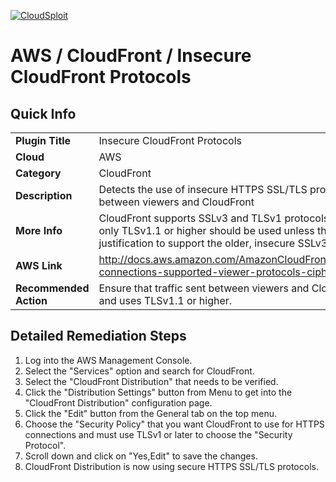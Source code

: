 [![CloudSploit](https://cloudsploit.com/img/logo-new-big-text-100.png "CloudSploit")](https://cloudsploit.com)

# AWS / CloudFront / Insecure CloudFront Protocols

## Quick Info

| | |
|-|-|
| **Plugin Title** | Insecure CloudFront Protocols |
| **Cloud** | AWS |
| **Category** | CloudFront |
| **Description** | Detects the use of insecure HTTPS SSL/TLS protocols for use with HTTPS traffic between viewers and CloudFront |
| **More Info** | CloudFront supports SSLv3 and TLSv1 protocols for use with HTTPS traffic, but only TLSv1.1 or higher should be used unless there is a valid business justification to support the older, insecure SSLv3. |
| **AWS Link** | http://docs.aws.amazon.com/AmazonCloudFront/latest/DeveloperGuide/secure-connections-supported-viewer-protocols-ciphers.html |
| **Recommended Action** | Ensure that traffic sent between viewers and CloudFront is passed over HTTPS and uses TLSv1.1 or higher. |

## Detailed Remediation Steps
1. Log into the AWS Management Console.
2. Select the "Services" option and search for CloudFront. </br>
3. Select the "CloudFront Distribution" that needs to be verified.</br> 
4. Click the "Distribution Settings" button from Menu to get into the "CloudFront Distribution" configuration page. </br>
5. Click the "Edit" button from the  General tab on the top menu. </br>
6. Choose the "Security Policy" that you want CloudFront to use for HTTPS connections and must use TLSv1 or later to choose the "Security Protocol".</br>
7. Scroll down and click on "Yes,Edit" to save the changes.</br>
8. CloudFront Distribution is now using secure HTTPS SSL/TLS protocols. </br>
